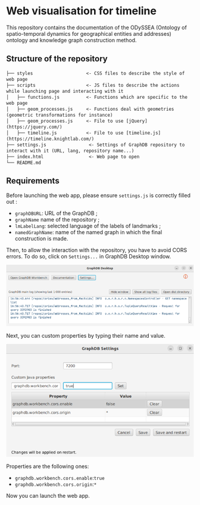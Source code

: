 # Web visualisation for timeline

This repository contains the documentation of the ODySSEA (Ontology of spatio-temporal dynamics for geographical entities and addresses) ontology and knowledge graph construction method.

## Structure of the repository
```
├── styles                    <- CSS files to describe the style of web page
├── scripts                   <- JS files to describe the actions while launching page and interacting with it
│   ├── functions.js          <- Functions which are specific to the web page
│   ├── geom_processes.js     <- Functions deal with geometries (geometric transformations for instance)
│   ├── geom_processes.js     <- File to use [jQuery](https://jquery.com/)
│   ├── timeline.js           <- File to use [timeline.js](https://timeline.knightlab.com/)
├── settings.js                <- Settings of GraphDB repository to interact with it (URL, lang, repository name...)
├── index.html                 <- Web page to open
└── README.md
```

## Requirements

Before launching the web app, please ensure `settings.js` is correctly filled out :
* `graphDBURL`: URL of the GraphDB ;
* `graphName`  name of the repository ;
* `lmLabelLang`: selected language of the labels of landmarks ;
* `namedGraphName`: name of the named graph in which the final construction is made.

Then, to allow the interaction with the repository, you have to avoid CORS errors. To do so, click on `Settings...` in GraphDB Desktop window.

![image](./images/graphdb_desktop.png)

Next, you can custom properties by typing their name and value.

![image](./images/graphdb_settings.png)

Properties are the following ones:
* `graphdb.workbench.cors.enable`:`true` 
* `graphdb.workbench.cors.origin`:`*`

Now you can launch the web app.